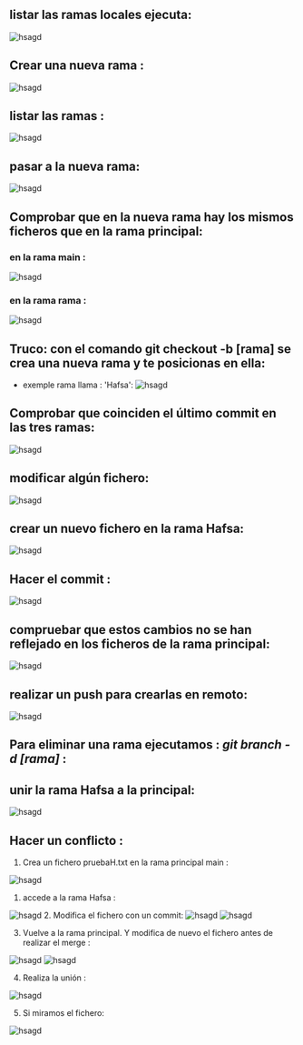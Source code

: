 ##  listar las ramas locales ejecuta:
![hsagd](./images/1.2.jpg)
## Crear una nueva rama :
![hsagd](./images/2.2.jpg)
## listar las ramas :
![hsagd](./images/3.2.jpg)
## pasar a la nueva rama:
![hsagd](./images/4.2.jpg)

## Comprobar que en la nueva rama hay los mismos ficheros que en la rama principal:

### en la rama main :
![hsagd](./images/5.2.jpg)

### en la rama rama :
![hsagd](./images/6.2.jpg)

## Truco: con el comando git checkout -b [rama] se crea una nueva rama y te posicionas en ella:
- exemple rama llama : 'Hafsa':
![hsagd](./images/7.2.jpg)

## Comprobar que coinciden el último commit en las tres ramas:
![hsagd](./images/8.2.jpg)

## modificar algún fichero:
![hsagd](./images/9.2.jpg)
## crear un nuevo fichero en la rama Hafsa:
![hsagd](./images/10.2.jpg)

## Hacer el commit :
![hsagd](./images/11.2.jpg)

## compruebar que estos cambios no se han reflejado en los ficheros de la rama principal:

![hsagd](./images/12.2.jpg)

## realizar un push para crearlas en remoto:
![hsagd](./images/13.2.jpg)
## Para eliminar una rama ejecutamos : *git branch -d [rama]* :

## unir la rama Hafsa a la principal:

![hsagd](./images/14.2.jpg)

## Hacer un conflicto :
1. Crea un fichero pruebaH.txt en la rama principal main :

![hsagd](./images/15.jpg)

1. accede a la rama Hafsa :

![hsagd](./images/16.jpg)
2. Modifica el fichero con un commit:
![hsagd](./images/17.jpg)
![hsagd](./images/18.jpg)

3. Vuelve a la rama principal. Y modifica de nuevo el fichero antes de realizar el merge :

![hsagd](./images/19.jpg)
![hsagd](./images/20.jpg)

4. Realiza la unión :

![hsagd](./images/21.jpg)

5. Si miramos el fichero:

![hsagd](./images/22.jpg)


